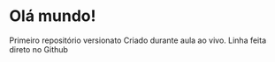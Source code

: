 # Olá mundo!
 Primeiro repositório versionato
 Criado durante aula ao vivo.
 Linha feita direto no Github
